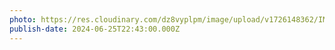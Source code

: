 ```yaml
---
photo: https://res.cloudinary.com/dz8vyplpm/image/upload/v1726148362/IMG_0042_owh671.jpg
publish-date: 2024-06-25T22:43:00.000Z
---
```

